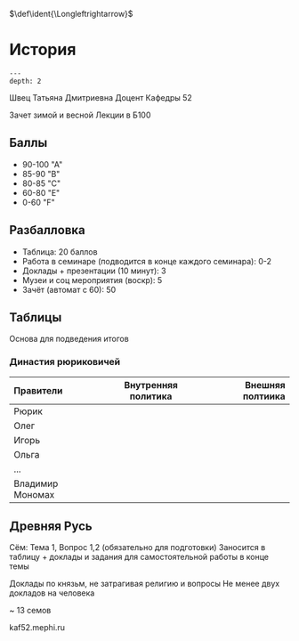 $\def\ident{\Longleftrightarrow}$
$\newcommand{\braket}[1]{\langle #1 \rangle}$
$\newcommand{\block}[2]{\begin{#1} #2 \end{#1}}$
$\newcommand{\cases}[1]{\block{cases}{#1}}$
$\newcommand{\wrapmat}[2]{\block{#1}{#2}}$
$\newcommand{\mat}[1]{\wrapmat{Vmatrix}{#1}}$
$\newcommand{\det}[1]{\wrapmat{vmatrix}{#1}}$
$\newcommand{\pmat}[1]{\wrapmat{pmatrix}{#1}}$
$\newcommand{\upline}[1]{\overline{#1}}$
$\newcommand{\dnline}[1]{\underline{#1}}$

# История

```{contents} Содержание
---
depth: 2
```

Швец Татьяна Дмитриевна
Доцент Кафедры 52

Зачет зимой и весной
Лекции в Б100

## Баллы

- 90-100 "А"
- 85-90 "В"
- 80-85 "С"
- 60-80 "Е"
- 0-60 "F"

## Разбалловка

-  Таблица: 20 баллов
- Работа в семинаре (подводится в конце каждого семинара): 0-2
- Доклады + презентации (10 минут): 3
- Музеи и соц мероприятия (воскр): 5
- Зачёт (автомат с 60): 50

## Таблицы

Основа для подведения итогов

### Династия рюриковичей

Правители | Внутренняя политика | Внешняя полтиика
:-|-|-:
Рюрик | |
Олег | |
Игорь | |
Ольга | |
... | |
Владимир Мономах | |

## Древняя Русь

Сём: Тема 1, Вопрос 1,2 (обязательно для подготовки)
Заносится в таблицу + доклады и задания для самостоятельной работы в конце темы

Доклады по князьм, не затрагивая религию и вопросы
Не менее двух докладов на человека

~ 13 семов

kaf52.mephi.ru
